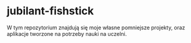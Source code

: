 # jubilant-fishstick

W tym repozytorium znajdują się moje własne pomniejsze projekty, oraz aplikacje tworzone na potrzeby nauki na uczelni. 
